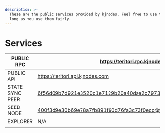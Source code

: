 ```yaml
---
description: >-
  These are the public services provided by kjnodes. Feel free to use them as
  long as you use them fairly.
---
```


# Services

| PUBLIC RPC      | &#xD;https://teritori.rpc.kjnodes.com                                   |
| --------------- | --------------------------------------------------------------------- |
| PUBLIC API      | https://teritori.api.kjnodes.com                                        |
| STATE SYNC PEER | 6f56d09b7d921e3520c1e7129b20a40dae2c7973@teritori.rpc.kjnodes.com:16656 |
| SEED NODE       | 400f3d9e30b69e78a7fb891f60d76fa3c73f0ecc@teritori.rpc.kjnodes.com:16659                                                                   |
| EXPLORER        | N/A                                                                   |
|                 |                                                                       |
